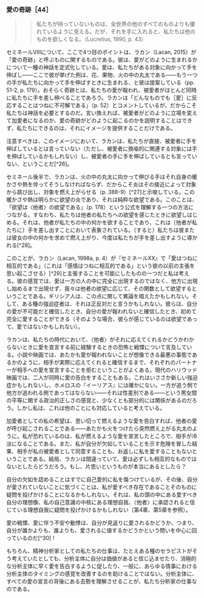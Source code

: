 ### 愛の奇跡［44］
<!-- The Miracle of Love  -->

<!-- What we do not have seems better than everything else in all the world, but should we get it, we want something else. Lucretius, 1990, p.43 -->
>> 私たちが持っていないものは、全世界の他のすべてのものよりも優れているように見える。だが、それを手に入れると、私たちは他のものを欲しくなる。（Lucretius, 1990, p. 43）

<!-- The fourth point I will make here about Seminar VIII concerns what Lacan (2015) calls “the miracle of love.” He formulates a sort of myth about how love comes into being: love arises, he proposes, when we reach out toward an object - the examples he gives here being a flower, fruit, or log in a fire - and another hand reaches out toward us (pp. 51-2, 179). Presumably the miracle is that our love is reciprocated, the beloved reaching almost simultaneously for us. Lacan comments that “it is always inexplicable that anything whatsoever responds to [love]” (p. 52), which is why we need a myth. In other words, we cannot explain how the miracle of love occurs, how the beloved changes positions and becomes a lover; all we can do is provide an image for it. -->
セミネールⅧについて、ここで4つ目のポイントは、ラカン（Lacan, 2015）が「愛の奇跡」と呼ぶものに関するものである。彼は、愛がどのように生まれるかについて一種の神話を定式化している。愛は、私たちがある対象に向かって手を伸ばし——ここで彼が挙げた例は、花、果物、火の中の丸太である——もう一つの手が私たちに向かって手を伸ばすときに生まれる、と彼は提案している（pp. 51-2, p. 179）。おそらく奇跡とは、私たちの愛が報われ、被愛者がほとんど同時に私たちに手を差し伸べることであろう。ラカンは「どんなものでも［愛］に反応することはつねに不可解である」（p. 52）とコメントしているが、だからこそ私たちは神話を必要とするのだ。言い換えれば、被愛者がどのように立場を変えて加愛者になるのか、愛の奇跡がどのように起こるのかを説明することはできず、私たちにできるのは、それにイメージを提供することだけである。

<!-- Note that in this image Lacan does not say that we are reaching directly for the beloved (though perhaps for an object metonymically related to the beloved?) or for the beloved’s hand.26 -->
注意すべきは、このイメージにおいて、ラカンは、私たちが直接、被愛者に手を伸ばしているとは言っていない（ただし、被愛者に換喩的に関連する対象には手を伸ばしているかもしれない）し、被愛者の手に手を伸ばしているとも言っていない、ということだ[^26]。

<!-- Later in the seminar, Lacan indicates that the hand that extends toward the log in the fire must do so with its own warmth or heat so that the flame leaps from the object, setting the object afire, at its approach (pp. 388-9).27 This warmth or heat is obviously the flame of desire: it is pure desirousness. This leads to one way of understanding the formula “Desire is the Other’s desire” (p. 178): we begin to desire when we sense the other’s desire for us. It is the other’s desire for something in us, represented in the reaching out, that sets us ablaze for something in him or her, leading us to reach out in turn.28 -->
セミネール後半で、ラカンは、火の中の丸太に向かって伸びる手はそれ自身の暖かさや熱を伴ってそうしなければならず、だからこそ炎はその接近によって対象から跳び出し、対象を燃え上がらせる（p. 388-9）[^27]と示唆している。この暖かさや熱は明らかに欲望の炎であり、それは純粋な欲望である。このことは、「欲望は〈他者〉の欲望である」（p. 178）という公式を理解する一つの方法につながる。すなわち、私たちは他者の私たちへの欲望を感じたときに欲望しはじめる。それは、他者が私たちの中の何かを欲することであり、これは〔他者が私たちに〕手を差し出すことにおいて表象されている。〔すると〕私たちは彼または彼女の中の何かを求めて燃え上がり、今度は私たちが手を差し出すように導かれる[^28]。

<!-- This is, I believe, one of the things that allows Lacan (1998a, p. 4) to claim in Seminar XX that “love is always mutual” (which harks back to his earlier claim that “feelings are always mutual”),29 his sense being that love does not fully emerge in one person until it has begun to emerge in the other, and that we desire in response to and as a function of the other person’s desire. The Greeks might have begged to differ here. And certain obsessives might say it is just the opposite: they can fully love only when they are sure their love is impossible, when they are sure their love will be unrequited. (In such cases, it might well be desire they are feeling, however, not love.) -->
このことが、ラカン（Lacan, 1998a, p. 4）が『セミネールXX』で「愛はつねに相互的である」（これは「感情はつねに相互的である」という彼の以前の主張を思い起こさせる）[^29]と主張することを可能にしたものの一つだと私は考える。彼の感覚では、愛は一方の人の中に完全に出現するのではなく、他方に出現し始めるまで出現せず、我々は他者の欲望に応じて、その関数として欲望するということである。ギリシア人は、この点に関して異論を唱えたかもしれない。そして、ある種の強迫症者は、それは正反対だと言うかもしれない。彼らは、自分の愛が不可能だと確信したとき、自分の愛が報われないと確信したとき、初めて完全に愛することができる（そのような場合、彼らが感じているのは欲望であって、愛ではないかもしれない）。

<!-- Lacan mentions the fear and trembling we experience, in our own times, before declaring our love when we are not sure the other is ready to respond in kind. A great deal is made of this in novels and films, where we see that each partner refuses to declare his or her love for the other until he or she is pretty sure the other in fact reciprocates, as if the worst thing imaginable were for love to be unrequited. In contemporary Hollywood films, this sometimes leads to both partners declaring their love for each other simultaneously. This may be a somewhat new obsession, and it is certainly not found in Homer’s Iliad. It is probably related at least in part to some political-correctness sense about the equality between the sexes; one cannot be the pursuer and the other the pursued - that would be sexist. But I believe it corresponds to something else as well. -->
ラカンは、私たちの時代において、〈他者〉がそれに応えてくれるかどうかわからないときに愛を宣言する前に経験するときの恐怖と戦慄について言及している。小説や映画では、あたかも愛が報われないことが想像できる最悪の事態であるかのように、相手が実際に応えてくれると確信するまで、それぞれのパートナーが相手への愛を宣言することを拒むということがよくある。現代のハリウッド映画では、二人が同時に愛の告白をすることもある。これはいささか新しい強迫症かもしれないし、ホメロスの『イーリアス』には確かにない。一方が追う側で他方が追われる側であってはならない——それは性差別である——という男女間の平等に関する政治的正しさの感覚と、少なくとも部分的には関係があるのだろう。しかし私は、これは他のことにも対応していると考えている。

<!-- For my hope as a lover is that if I take the plunge and declare my burning love, the other’s love will be aroused - just like a log that suddenly bursts into flames when I stir the fire. My fear is that I will declare my burning love and the other will be left cold and uninter  ested; I will have taken the risk of showing that I lack and the other will neither agree to be my beloved object nor love me in return. After all, what if Lacan is wrong and love is not always mutual? What if there really is such a thing as unrequited love? -->
加愛者としての私の希望は、思い切って燃えるような愛を告白すれば、他者の愛が呼び起こされることである——あたかも火をつけたら突然燃え上がる丸太のように。私が恐れているのは、私が燃えるような愛を宣言したところで、相手が冷淡になることである。また、私が自分が欠如していることを示す危険を冒した結果、相手が私の被愛者として同意することも、お返しに私を愛することもないということである。結局、ラカンは間違っていて、愛は必ずしも相互的なものではないとしたらどうだろう。もし、片思いというものが本当にあるとしたら？

<!-- To admit to my lack already wounds me narcissistically, but to then find myself unloved may call into question my very lovability. It may call into question the ideal image of myself as lovable that I carry around in my head, the ideal ego at the core of my sense of self, the ideal ego that I believe to be approved of by the Other (see Chapters 4 and 5). -->
自分の欠如を認めることはすでに自己愛的に私を傷つけているが、その後、自分が愛されていないことに気づくことは、私が愛すべき存在であることそのものに疑問を投げかけることになるかもしれない。それは、私の頭の中にある愛すべき自分の理想像、私の自己意識の中核にある理想自我、〈他者〉に承認されると信じている理想自我に疑問を投げかけるかもしれない（第4章、第5章を参照）。

<!-- The trembling of love, the anxiety and palpitations that love involves, revolve around the question whether I will be loved in return, that is, the question whether I am worthy of being loved more worthy than someone else, more worthy than everyone else!30 -->
愛の戦慄、愛に伴う不安や動悸は、自分が見返りに愛されるかどうか、つまり、自分が誰かよりも、誰よりも、愛されるに値するかどうかという問いを中心に回っているのだ[^30]！

<!-- As psychoanalysts, it is not, of course, our job - even if certain therapists think that it is - to convince the analysand that he or she is worthy, to spur the reluctant analysand on to declare his or her love sooner rather than later, or to generally help improve the analysand's sense of timing in all things amorous. It is our job as analysts to get the analysand to come to grips with the castration that lies behind all declarations of love. -->
もちろん、精神分析家としての私たちの仕事は、たとえある種のセラピストがそう考えていたとしても、分析主体に自分は価値があると信じ込ませたり、消極的な分析主体に早く愛を告白するように促したり、一般に、あらゆる情事における分析主体のタイミングの感覚を改善するのを助けることではない。分析主体に、すべての愛の宣言の背後にある去勢を理解させることが、私たち分析家の仕事なのである。
